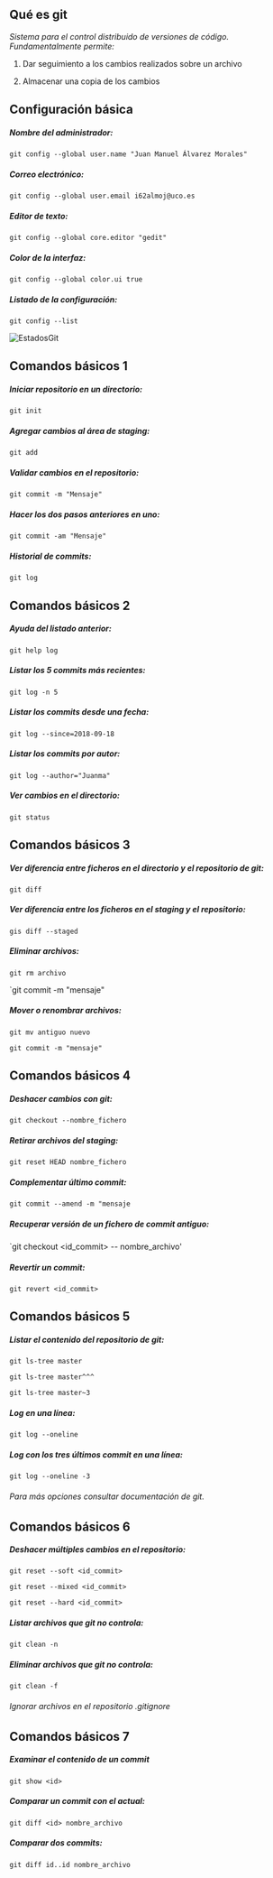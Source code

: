 ## Qué es git

*Sistema para el control distribuido de versiones
de código. Fundamentalmente permite:*
1. Dar seguimiento a los cambios realizados sobre un archivo

2. Almacenar una copia de los cambios

## Configuración básica

##### Nombre del administrador:
`git config --global user.name "Juan Manuel Álvarez Morales"`

##### Correo electrónico:
`git config --global user.email i62almoj@uco.es`

##### Editor de texto:
`git config --global core.editor "gedit"`

##### Color de la interfaz:
`git config --global color.ui true`

##### Listado de la configuración:
`git config --list`

![EstadosGit](imagen/estadosGit.png) 

## Comandos básicos 1

##### Iniciar repositorio en un directorio:
`git init`

##### Agregar cambios al área de staging:
`git add`

##### Validar cambios en el repositorio:
`git commit -m "Mensaje"`

##### Hacer los dos pasos anteriores en uno:
`git commit -am "Mensaje"`

##### Historial de commits:
`git log`

## Comandos básicos 2

##### Ayuda del listado anterior:
`git help log`

##### Listar los 5 commits más recientes:
`git log -n 5`

##### Listar los commits desde una fecha:
`git log --since=2018-09-18`

##### Listar los commits por autor:
`git log --author="Juanma"`

##### Ver cambios en el directorio:
`git status`

## Comandos básicos 3

##### Ver diferencia entre ficheros en el directorio y el repositorio de git:
`git diff`

##### Ver diferencia entre los ficheros en el staging y el repositorio:
`gis diff --staged`

##### Eliminar archivos:
`git rm archivo`

`git commit -m "mensaje"

##### Mover o renombrar archivos:
`git mv antiguo nuevo`

`git commit -m "mensaje"`

## Comandos básicos 4

##### Deshacer cambios con git:
`git checkout --nombre_fichero`

##### Retirar archivos del staging:
`git reset HEAD nombre_fichero`

##### Complementar último commit:
`git commit --amend -m "mensaje`

##### Recuperar versión de un fichero de commit antiguo:
`git checkout <id_commit> -- nombre_archivo'

##### Revertir un commit:
`git revert <id_commit>`

## Comandos básicos 5

##### Listar el contenido del repositorio de git:
`git ls-tree master`

`git ls-tree master^^^`

`git ls-tree master~3`

##### Log en una línea:
`git log --oneline`

##### Log con los tres últimos commit en una línea:
`git log --oneline -3`

###### Para más opciones consultar documentación de git.

## Comandos básicos 6

##### Deshacer múltiples cambios en el repositorio:
`git reset --soft <id_commit>`

`git reset --mixed <id_commit>`

`git reset --hard <id_commit>`

##### Listar archivos que git no controla:
`git clean -n`

##### Eliminar archivos que git no controla:
`git clean -f`

###### Ignorar archivos en el repositorio .gitignore

## Comandos básicos 7

##### Examinar el contenido de un commit
`git show <id>`

##### Comparar un commit con el actual:
`git diff <id> nombre_archivo`

##### Comparar dos commits:
`git diff id..id nombre_archivo`
